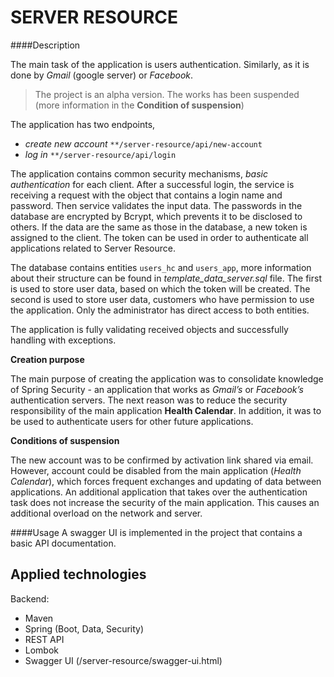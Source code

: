 # SERVER RESOURCE 

####Description

The main task of the application is users authentication.
Similarly, as it is done by *Gmail* (google server) or *Facebook*.
>The project is an alpha version. The works has been suspended
>(more information in the **Condition of suspension**)

The application has two endpoints, 
- *create new account* `**/server-resource/api/new-account`
- *log in* `**/server-resource/api/login`

The application contains common security mechanisms, *basic authentication* 
for each client. After a successful login, the service is receiving a request 
with the object that contains a login name and password. Then service validates the input data.
The passwords in the database are encrypted by Bcrypt, which prevents it to be disclosed to others.
If the data are the same as those in the database, a new token is assigned to the client. 
The token can be used in order to authenticate all applications related to Server Resource.

The database contains entities `users_hc` and `users_app`, more information
about their structure can be found in *template_data_server.sql* file.
The first is used to store user data, based on which the token will be created.
The second is used to store user data, customers who have permission to use the application. 
Only the administrator has direct access to both entities.

The application is fully validating received objects and successfully handling with exceptions.


**Creation purpose**

The main purpose of creating the application was to consolidate knowledge 
of Spring Security - an application that works as *Gmail’s* or *Facebook’s* 
authentication servers. The next reason was to reduce the security responsibility 
of the main application **Health Calendar**. In addition, it was to be used to 
authenticate users for other future applications.

**Conditions of suspension**

The new account was to be confirmed by activation link shared via email. However, account
could be disabled from the main application (*Health Calendar*),
which forces frequent exchanges and updating of data between applications.
An additional application that takes over the authentication task does not
increase the security of the main application. This causes an additional 
overload on the network and server.

####Usage
A swagger UI is implemented in the project that contains a basic API documentation.


## Applied technologies
Backend:
- Maven
- Spring (Boot, Data, Security)
- REST API
- Lombok 
- Swagger UI (/server-resource/swagger-ui.html)
